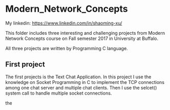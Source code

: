 # Modern_Network_Concepts
My linkedin: https://www.linkedin.com/in/shaoming-xu/

<p>This folder includes three interesting and challenging projects from Modern Network Concepts course on Fall semester 2017 in University at Buffalo.</p>
<p>All three projects are written by Programming C language.<p>
<h2>First project </h2>
<p>The first projects is the Text Chat Application. In this project I use the knowledge on Socket Programming in C to implement
the TCP connections among one chat server and multiple chat clients. Then I use the selcet() system call to handle multiple socket connections.</p>
<p>the<p>



